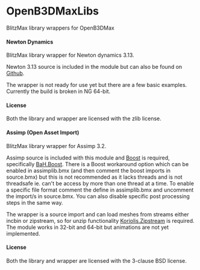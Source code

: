 OpenB3DMaxLibs
==============

BlitzMax library wrappers for OpenB3DMax

#### Newton Dynamics ####

BlitzMax library wrapper for Newton dynamics 3.13.

Newton 3.13 source is included in the module but can also be found on <a href="https://github.com/MADEAPPS/newton-dynamics/releases">Github</a>.

The wrapper is not ready for use yet but there are a few basic examples. Currently the build is broken in NG 64-bit.

#### License ####

Both the library and wrapper are licensed with the zlib license.

#### Assimp (Open Asset Import) ####

BlitzMax library wrapper for Assimp 3.2.

Assimp source is included with this module and [Boost](http://www.boost.org/users/history/) is required, specifically [BaH.Boost](https://github.com/maxmods/bah.mod). There is a Boost workaround option which can be enabled in assimplib.bmx (and then comment the boost imports in source.bmx) but this is not recommended as it lacks threads and is not threadsafe ie. can't be access by more than one thread at a time. To enable a specific file format comment the define in assimplib.bmx and uncomment the import/s in source.bmx. You can also disable specific post processing steps in the same way.

The wrapper is a source import and can load meshes from streams either incbin or zipstream, so for unzip functionality [Koriolis.Zipstream](https://github.com/maxmods/koriolis.mod) is required. The module works in 32-bit and 64-bit but animations are not yet implemented.

#### License ####

Both the library and wrapper are licensed with the 3-clause BSD license.
